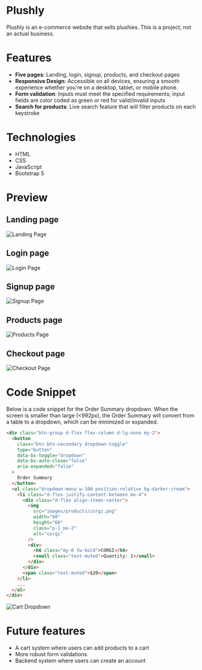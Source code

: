 # Plushly

Plushly is an e-commerce website that sells plushies. This is a project, not an actual business.

# Features

- **Five pages**: Landing, login, signup, products, and checkout pages
- **Responsive Design**: Accessible on all devices, ensuring a smooth experience whether you're on a desktop, tablet, or mobile phone.
- **Form validation**: Inputs must meet the specified requirements; input fields are color coded as green or red for valid/invalid inputs
- **Search for products**: Live search feature that will filter products on each keystroke

# Technologies

- HTML
- CSS
- JavaScript
- Bootstrap 5

# Preview

## Landing page

![Landing Page](images/readme/home.JPG)

## Login page

![Login Page](images/readme/login.JPG)

## Signup page

![Signup Page](images/readme/signup.JPG)

## Products page

![Products Page](images/readme/products.JPG)

## Checkout page

![Checkout Page](images/readme/checkout.JPG)

# Code Snippet

Below is a code snippet for the Order Summary dropdown. When the screen is smaller than large (<992px), the Order Summary will convert from a table to a dropdown, which can be minimized or expanded.


```html
<div class="btn-group d-flex flex-column d-lg-none my-2">
  <button
    class="btn btn-secondary dropdown-toggle"
    type="button"
    data-bs-toggle="dropdown"
    data-bs-auto-close="false"
    aria-expanded="false"
  >
    Order Summary
  </button>
  <ul class="dropdown-menu w-100 position-relative bg-darker-cream">
    <li class="d-flex justify-content-between mx-4">
      <div class="d-flex align-items-center">
        <img
          src="images/products/corgi.png"
          width="60"
          height="60"
          class="p-1 pe-2"
          alt="corgi"
        />
        <div>
          <h6 class="my-0 fw-bold">CORGI</h6>
          <small class="text-muted">Quantity: 1</small>
        </div>
      </div>
      <span class="text-muted">$20</span>
    </li>
    ...
  </ul>
</div>
```

![Cart Dropdown](images/readme/cart-dropdown.JPG)

# Future features

- A cart system where users can add products to a cart
- More robust form validations
- Backend system where users can create an account
